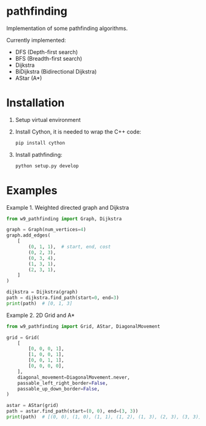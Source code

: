 # pathfinding

Implementation of some pathfinding algorithms.

Currently implemented:

- DFS (Depth-first search)
- BFS (Breadth-first search)
- Dijkstra
- BiDijkstra (Bidirectional Dijkstra)
- AStar (A*)

# Installation

1. Setup virtual environment

2. Install Cython, it is needed to wrap the C++ code:

    ```bash
    pip install cython
    ```

3. Install pathfinding:

    ```bash
    python setup.py develop
    ```

# Examples

Example 1. Weighted directed graph and Dijkstra

```python
from w9_pathfinding import Graph, Dijkstra

graph = Graph(num_vertices=4)
graph.add_edges(
    [
        (0, 1, 1),  # start, end, cost
        (0, 2, 3),
        (0, 3, 4),
        (1, 3, 1),
        (2, 3, 1),
    ]
)

dijkstra = Dijkstra(graph)
path = dijkstra.find_path(start=0, end=3)
print(path)  # [0, 1, 3]
```

Example 2. 2D Grid and A*

```python
from w9_pathfinding import Grid, AStar, DiagonalMovement

grid = Grid(
    [
        [0, 0, 0, 1],
        [1, 0, 0, 1],
        [0, 0, 1, 1],
        [0, 0, 0, 0],
    ],
    diagonal_movement=DiagonalMovement.never,
    passable_left_right_border=False,
    passable_up_down_border=False,
)

astar = AStar(grid)
path = astar.find_path(start=(0, 0), end=(3, 3))
print(path)  # [(0, 0), (1, 0), (1, 1), (1, 2), (1, 3), (2, 3), (3, 3)]
```
